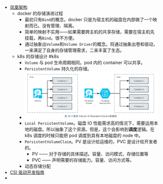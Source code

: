 - [凤凰架构](http://icyfenix.cn/immutable-infrastructure/storage/storage-evolution.html)
	- docker 的存储演进过程
		- 最初只有`Bind`的概念。docker 只是为宿主机的磁盘在内部做了一个映射而已。没有管理、隔离。
		- 简单的映射不实用——如果需要跨主机的共享存储，需要在宿主机先挂载，再`Bind`。很不方便。
		- 通过抽象出`Volume`和`Volume Driver`的概念。将通过抽象出卷和驱动，一来满足了自身的存储管理需求，二来丰富了生态。
	- k8s 的存储设计 #k8s
		- `Volume` 与 pod 生命周期相同。pod 内的 container 可以共享。
		- `PersistentVolume` 持久化的存储。
		- ![](https://raw.githubusercontent.com/stillfox-lee/image/main/picgo/20220708171818.png)
		- `Local PersistentVolume`。磁盘 IO 性能需求高的情况下，需要运用本地的磁盘。所以抽象了这个资源。但是，这个会影响到**调度**逻辑。在 k8s 调度的时候只能把 pod 调度到具有本地磁盘的 node 中。
		- `PersistentVolumeClaim`。PV 是设计给运维的，PVC 是设计给开发者的。
			- PV —— 对于存储的具体描述。容量、访问模式、存储位置等
			- PVC —— 声明需要的存储能力。容量、访问方式等。
		- 动态存储分配
- [CSI 驱动开发指南](https://mp.weixin.qq.com/s/jUlTHAKhHZD1dkNudPlS9w)
-